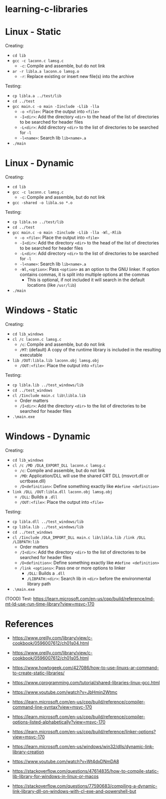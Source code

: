 # learning-c-libraries

# Linux - Static

Creating:
- `cd lib`
- `gcc -c laconn.c lamsg.c`
  - `-c`: Compile and assemble, but do not link
- `ar -r libla.a laconn.o lamsg.o`
  - `-r`: Replace existing or insert new file(s) into the archive

Testing:
- `cp libla.a ../test/lib`
- `cd ../test`
- `gcc main.c -o main -Iinclude -Llib -lla`
  - `-o <file>`: Place the output into `<file>`
  - `-I<dir>`: Add the directory `<dir>` to the head of the list of directories to be searched for header files
  - `-L<dir>`: Add directory `<dir>` to the list of directories to be searched for `-l`
  - `-l<name>`: Search lib `lib<name>.a`
- `./main`

# Linux - Dynamic

Creating:
- `cd lib`
- `gcc -c laconn.c lamsg.c`
  - `-c`: Compile and assemble, but do not link
- `gcc -shared -o libla.so *.o`

Testing:
- `cp libla.so ../test/lib`
- `cd ../test`
- `gcc main.c -o main -Iinclude -Llib -lla -Wl,-Rlib`
  - `-o <file>`: Place the output into `<file>`
  - `-I<dir>`: Add the directory `<dir>` to the head of the list of directories to be searched for header files
  - `-L<dir>`: Add directory `<dir>` to the list of directories to be searched for `-l`
  - `-l<name>`: Search lib `lib<name>.a`
  - `-Wl,<option>`: Pass `<option>` as an option to the GNU linker. If option contains commas, it is split into multiple options at the commas
    - This is optional, if not included it will search in the default locations (like `/usr/lib`)
- `./main`

# Windows - Static

Creating:
- `cd lib_windows`
- `cl /c laconn.c lamsg.c`
  - `/c`: Compile and assemble, but do not link
  - `/MT`: (default) A copy of the runtime library is included in the resulting executable
- `lib /OUT:libla.lib laconn.obj lamsg.obj`
  - `/OUT:<file>`: Place the output into `<file>`

Testing:
- `cp libla.lib ../test_windows/lib`
- `cd ../test_windows`
- `cl /Iinclude main.c lib\libla.lib`
  - Order matters
  - `/I<dir>`: Add the directory `<dir>` to the list of directories to be searched for header files
- `.\main.exe`

# Windows - Dynamic

Creating:
- `cd lib_windows`
- `cl /c /MD /DLA_EXPORT_DLL laconn.c lamsg.c`
  - `/c`: Compile and assemble, but do not link
  - `/MD`: Application/DLL will use the shared CRT DLL (msvcrt.dll or ucrtbase.dll)
  - `/D<definition>`: Define something exactly like `#define <definition>`
- `link /DLL /OUT:libla.dll laconn.obj lamsg.obj`
  - `/DLL`: Builds a `.dll`
  - `/OUT:<file>`: Place the output into `<file>`

Testing:
- `cp libla.dll ../test_windows/lib`
- `cp libla.lib ../test_windows/lib`
- `cd ../test_windows`
- `cl /Iinclude /DLA_IMPORT_DLL main.c lib\libla.lib /link /DLL /LIBPATH:lib`
  - Order matters
  - `/I<dir>`: Add the directory `<dir>` to the list of directories to be searched for header files
  - `/D<definition>`: Define something exactly like `#define <definition>`
  - `/link <options>`: Pass one or more options to linker
	- `/DLL`: Builds a `.dll`
	- `/LIBPATH:<dir>`: Search lib in `<dir>` before the environmental library path
- `.\main.exe`

(TOOD) Test: https://learn.microsoft.com/en-us/cpp/build/reference/md-mt-ld-use-run-time-library?view=msvc-170

# References
- https://www.oreilly.com/library/view/c-cookbook/0596007612/ch01s04.html
- https://www.oreilly.com/library/view/c-cookbook/0596007612/ch01s05.html

- https://www.howtogeek.com/427086/how-to-use-linuxs-ar-command-to-create-static-libraries/
- https://www.cprogramming.com/tutorial/shared-libraries-linux-gcc.html
- https://www.youtube.com/watch?v=JbHmin2Wtmc

- https://learn.microsoft.com/en-us/cpp/build/reference/compiler-command-line-syntax?view=msvc-170
- https://learn.microsoft.com/en-us/cpp/build/reference/compiler-options-listed-alphabetically?view=msvc-170
- https://learn.microsoft.com/en-us/cpp/build/reference/linker-options?view=msvc-170
- https://learn.microsoft.com/en-us/windows/win32/dlls/dynamic-link-library-creation
- https://www.youtube.com/watch?v=Wt4dxDNmDA8
- https://stackoverflow.com/questions/47614835/how-to-compile-static-lib-library-for-windows-in-linux-or-macos
- https://stackoverflow.com/questions/77590683/compiling-a-dynamic-link-library-dll-on-windows-with-cl-exe-and-powershell-but
